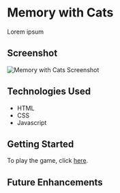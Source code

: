 # Memory with Cats

Lorem ipsum 

## Screenshot

![Memory with Cats Screenshot](url)

## Technologies Used

* HTML
* CSS
* Javascript

## Getting Started

To play the game, click [here](https://kimberlyalord.github.io/memory-with-cats/).

## Future Enhancements

